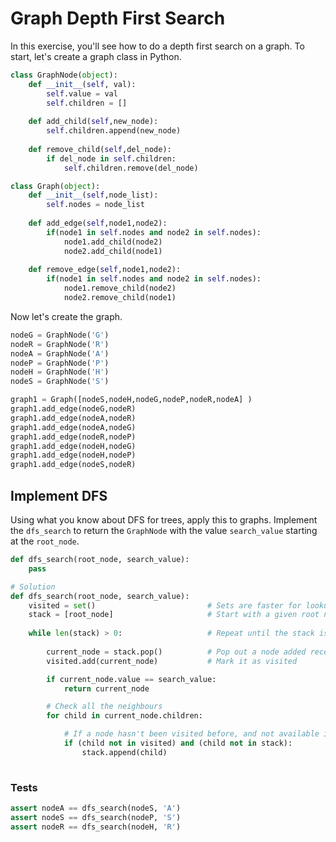 # Graph Depth First Search
In this exercise, you'll see how to do a depth first search on a graph. To start, let's create a graph class in Python.


```python
class GraphNode(object):
    def __init__(self, val):
        self.value = val
        self.children = []
        
    def add_child(self,new_node):
        self.children.append(new_node)
    
    def remove_child(self,del_node):
        if del_node in self.children:
            self.children.remove(del_node)

class Graph(object):
    def __init__(self,node_list):
        self.nodes = node_list
        
    def add_edge(self,node1,node2):
        if(node1 in self.nodes and node2 in self.nodes):
            node1.add_child(node2)
            node2.add_child(node1)
            
    def remove_edge(self,node1,node2):
        if(node1 in self.nodes and node2 in self.nodes):
            node1.remove_child(node2)
            node2.remove_child(node1)
```

Now let's create the graph.


```python
nodeG = GraphNode('G')
nodeR = GraphNode('R')
nodeA = GraphNode('A')
nodeP = GraphNode('P')
nodeH = GraphNode('H')
nodeS = GraphNode('S')

graph1 = Graph([nodeS,nodeH,nodeG,nodeP,nodeR,nodeA] ) 
graph1.add_edge(nodeG,nodeR)
graph1.add_edge(nodeA,nodeR)
graph1.add_edge(nodeA,nodeG)
graph1.add_edge(nodeR,nodeP)
graph1.add_edge(nodeH,nodeG)
graph1.add_edge(nodeH,nodeP)
graph1.add_edge(nodeS,nodeR)
```

## Implement DFS
Using what you know about DFS for trees, apply this to graphs. Implement the `dfs_search` to return the `GraphNode` with the value `search_value` starting at the `root_node`.


```python
def dfs_search(root_node, search_value):
    pass
```


```python
# Solution                
def dfs_search(root_node, search_value):
    visited = set()                         # Sets are faster for lookups
    stack = [root_node]                     # Start with a given root node
    
    while len(stack) > 0:                   # Repeat until the stack is empty
            
        current_node = stack.pop()          # Pop out a node added recently 
        visited.add(current_node)           # Mark it as visited

        if current_node.value == search_value:
            return current_node

        # Check all the neighbours
        for child in current_node.children:

            # If a node hasn't been visited before, and not available in the stack already.
            if (child not in visited) and (child not in stack):         
                stack.append(child)
                
```

### Tests


```python
assert nodeA == dfs_search(nodeS, 'A')
assert nodeS == dfs_search(nodeP, 'S')
assert nodeR == dfs_search(nodeH, 'R')
```
